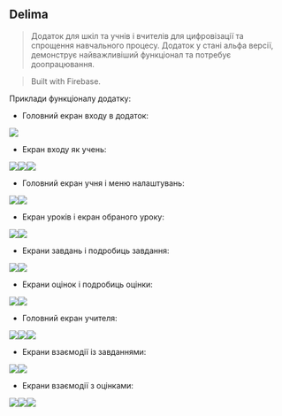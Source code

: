 ## Delima

> Додаток для шкіл та учнів і вчителів для цифровізації та спрощення навчального процесу. Додаток у стані альфа версії, демонструє найважливіший функціонал та потребує доопрацювання.

> Built with Firebase.

Приклади функціоналу додатку:

*   Головний екран входу в додаток:

![](https://33333.cdn.cke-cs.com/kSW7V9NHUXugvhoQeFaf/images/cc56556bcf46f53dc7eebfb2c3f0ded2f1081f92952dd4a1.png)

*   Екран входу як учень:

![](https://33333.cdn.cke-cs.com/kSW7V9NHUXugvhoQeFaf/images/19e98dda78802c962d7288fbc7dbbef6b8b064914dd70a12.png)![](https://33333.cdn.cke-cs.com/kSW7V9NHUXugvhoQeFaf/images/5772ecd4c3f024c756116daa7d091e2ed6bcf8bfd87975b8.png)![](https://33333.cdn.cke-cs.com/kSW7V9NHUXugvhoQeFaf/images/d1facad4b5bd34a97fad2ccc4e23b1ca41b1d407a71d76ef.png)

*   Головний екран учня і меню налаштувань:

![](https://33333.cdn.cke-cs.com/kSW7V9NHUXugvhoQeFaf/images/a674e500c4b3977ba61cb8a1955fdee81d57e5dd74f2fe3f.png)![](https://33333.cdn.cke-cs.com/kSW7V9NHUXugvhoQeFaf/images/ea76953904e4630ceabd7803b95af2e997aa5640c8ebb265.png)

*   Екран уроків і екран обраного уроку:

![](https://33333.cdn.cke-cs.com/kSW7V9NHUXugvhoQeFaf/images/4e8a071e255d0a87eef7c7b7196defe5aed94018682d4191.png)![](https://33333.cdn.cke-cs.com/kSW7V9NHUXugvhoQeFaf/images/c096aab5568440becc0f4ab4d810abb1b8c822eed11a17e7.png)

*   Екрани завдань і подробиць завдання:

![](https://33333.cdn.cke-cs.com/kSW7V9NHUXugvhoQeFaf/images/de616e961c342afd3588da28a80897cea16c287ef2ff38da.png)![](https://33333.cdn.cke-cs.com/kSW7V9NHUXugvhoQeFaf/images/bed4c1145b6c9cfae6b60d0c5860869483ec398bad6329e4.png)

*   Екрани оцінок і подробиць оцінки:

![](https://33333.cdn.cke-cs.com/kSW7V9NHUXugvhoQeFaf/images/09f251e3509c10b94a4c11a847135747b935e4c99852181a.png)![](https://33333.cdn.cke-cs.com/kSW7V9NHUXugvhoQeFaf/images/b4dbb7bc79a8cfa82fc53d4383a18a1eefc3e5c5ae039732.png)

*   Головний екран учителя:

![](https://33333.cdn.cke-cs.com/kSW7V9NHUXugvhoQeFaf/images/40ef7c6f3786ed19833cbaa697f31b9fafc5563ecb71b134.png)![](https://33333.cdn.cke-cs.com/kSW7V9NHUXugvhoQeFaf/images/2371a23b904f2283800cf286e1ba12a8dc748559f02c5d30.png)![](https://33333.cdn.cke-cs.com/kSW7V9NHUXugvhoQeFaf/images/2215f0bda5dd7a7f682fc900666dcad0740c99b8ade27341.png)

*   Екрани взаємодії із завданнями:

![](https://33333.cdn.cke-cs.com/kSW7V9NHUXugvhoQeFaf/images/e8f17db9da89e282a4efb12c091b9f910fdce051f87f72ed.png)![](https://33333.cdn.cke-cs.com/kSW7V9NHUXugvhoQeFaf/images/8f86c257b9a8e42736a74dd8fe9bf9c7d297e4a19d07d666.png)

*   Екрани взаємодії з оцінками:

![](https://33333.cdn.cke-cs.com/kSW7V9NHUXugvhoQeFaf/images/ddad2088f420eb9bf320fe6ef9e3a2fb2a7ce0169f622c54.png)![](https://33333.cdn.cke-cs.com/kSW7V9NHUXugvhoQeFaf/images/cd4f545d6dca627452c5122aa9430033213cbf16067491a0.png)![](https://33333.cdn.cke-cs.com/kSW7V9NHUXugvhoQeFaf/images/1389bbd1d9d3cadcfc82186d3d0f526123792257b94d4b0a.png)
